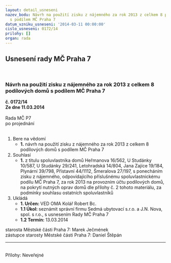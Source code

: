 ```yaml
---
layout: detail_usneseni
nazev_bodu: Návrh na použití zisku z nájemného za rok 2013 z celkem 8 podílových domů
  s podílem MČ Praha 7
datum_vzniku_usneseni: '2014-03-11 00:00:00'
cislo_usneseni: 0172/14
prilohy: []
organ: rada
---
```

<div id="ucUsn_pList" class="usn">
	<span><h2>Usnesení rady MČ Praha 7 </h2>
<br></span><div class="standBody">
<span><h3>Návrh na použití zisku z nájemného za rok 2013 z celkem 8 podílových domů s podílem MČ Praha 7</h3></span><div class="center">
		<strong>č. 0172/14</strong><br>
	</div>
<div class="center">
		<strong>Ze dne 11.03.2014</strong><br><br>
	</div>Rada MČ P7<br> po projednání<br><br><ol>
<li>Bere na vědomí<ul><li>
<strong>1.</strong> návrh na použití zisku z nájemného za rok 2013 z celkem 8 podílových domů s podílem MČ Praha 7</li></ul>
</li>
<li>Souhlasí<ul><li>
<strong>1.</strong> z titulu spoluvlastníka domů Heřmanova 16/562, U Studánky 10/587, U Studánky 29/241, Letohradská 14/804, Jana Zajíce 19/184, Plynární 39/798, Přístavní 44/1112, Šmeralova 27/197, s ponecháním zisku z nájemného, odpovídajícího příslušnému spoluvlastnickému podílu MČ Praha 7, za rok 2013 na provozním účtu podílových domů, na pokrytí nutných oprav domů dle přílohy č. 2 tohoto materiálu, za podmínky souhlasu ostatních spoluvlastníků</li></ul>
</li>
<li>Ukládá<ul>
<li>
<strong>1. Určen: </strong>VED OMA Kolář Robert Bc.</li>
<li>
<strong>1.1 Úkol: </strong>seznámit správní firmu Sedmá ubytovací s.r.o. a J.N. Nova, spol. s r.o., s usnesením Rady MČ Praha 7</li>
<li>
<strong>1.2 Termín: </strong>13.03.2014</li>
</ul>
</li>
</ol>starosta Městské části Praha 7: Marek Ječmének<br>zástupce starosty Městské části Praha 7: Daniel Štěpán <hr>
<br>Přílohy: Neveřejné</div>
</div>